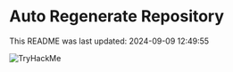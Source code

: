 # Auto Regenerate Repository

This README was last updated: 2024-09-09 12:49:55

 ![TryHackMe](https://tryhackme.com/badge/533634)